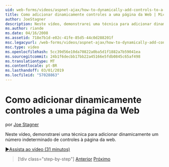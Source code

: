 ```yaml
---
uid: web-forms/videos/aspnet-ajax/how-to-dynamically-add-controls-to-a-web-page
title: Como adicionar dinamicamente controles a uma página da Web | Microsoft Docs
author: JoeStagner
description: Neste vídeo, demonstrarei uma técnica para adicionar dinamicamente um número indeterminado de controles à página da web.
ms.author: riande
ms.date: 04/16/2008
ms.assetid: 718e7b1d-e02c-41fe-85d5-44c0d288201f
msc.legacyurl: /web-forms/videos/aspnet-ajax/how-to-dynamically-add-controls-to-a-web-page
msc.type: video
ms.openlocfilehash: 5cc39d56e10da70822a0ba5d1f1882a7b59041ea
ms.sourcegitcommit: 24b1f6decbb17bb22a45166e5fdb0845c65af498
ms.translationtype: MT
ms.contentlocale: pt-BR
ms.lasthandoff: 03/01/2019
ms.locfileid: "57028863"
---
```

<a name="how-to-dynamically-add-controls-to-a-web-page"></a>Como adicionar dinamicamente controles a uma página da Web
====================
por [Joe Stagner](https://github.com/JoeStagner)

Neste vídeo, demonstrarei uma técnica para adicionar dinamicamente um número indeterminado de controles à página da web.

[&#9654;Assista ao vídeo (31 minutos)](https://channel9.msdn.com/Blogs/ASP-NET-Site-Videos/how-to-dynamically-add-controls-to-a-web-page)

> [!div class="step-by-step"]
> [Anterior](how-to-dynamically-change-css-using-the-aspnet-ajax-updatepanel.md)
> [Próximo](set-up-your-development-environment-for-aspnet-35.md)
